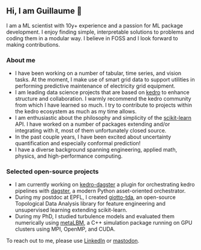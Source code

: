 ## Hi, I am Guillaume 👋

I am a ML scientist with 10y+ experience and a passion for ML package development. I enjoy finding simple, interpretable solutions to problems and coding them in a modular way. I believe in FOSS and I look forward to making contributions.

### About me
- I have been working on a number of tabular, time series, and vision tasks. At the moment, I make use of smart grid data to support utilities in performing predictive maintenance of electricity grid equipment.
- I am leading data science projects that are based on [kedro](https://github.com/kedro-org/kedro) to enhance structure and collaboration. I warmly recommend the kedro community from which I have learned so much. I try to contribute to projects within the kedro ecosystem as much as my time allows. 
- I am enthusiastic about the philosophy and simplicity of the [scikit-learn](https://github.com/scikit-learn/scikit-learn) API. I have worked on a number of packages extending and/or integrating with it, most of them unfortunately closed source.
- In the past couple years, I have been excited about uncertainty quantification and especially conformal prediction!
- I have a diverse background spanning engineering, applied math, physics, and high-performance computing.

### Selected open-source projects
- I am currently working on [kedro-dagster](https://github.com/gtauzin/kedro-dagster) a plugin for orchestrating kedro pipelines with [dagster](https://github.com/dagster-io/dagster), a modern Python asset-oriented orchestrator.
- During my postdoc at EPFL, I created [giotto-tda](https://github.com/giotto-ai/giotto-tda), an open-source Topological Data Analysis library for feature engineering and unsupervised learning extending scikit-learn.
- During my PhD, I studied turbulence models and evaluated them numerically using [metaLBM](https://github.com/gtauzin/metaLBM), a C++ simulation package running on GPU clusters using MPI, OpenMP, and CUDA.

To reach out to me, please use [LinkedIn](https://www.linkedin.com/in/gtauzin/) or [mastodon](https://sigmoid.social/@gtauzin).

<!--
**gtauzin/gtauzin** is a ✨ _special_ ✨ repository because its `README.md` (this file) appears on your GitHub profile.

Here are some ideas to get you started:

- 🔭 I’m currently working on ...
- 🌱 I’m currently learning ...
- 👯 I’m looking to collaborate on ...
- 🤔 I’m looking for help with ...
- 💬 Ask me about ...
- 📫 How to reach me: ...
- 😄 Pronouns: ...
- ⚡ Fun fact: ...
-->

